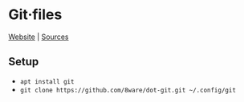 
Git·files
=========

[Website] | [Sources]

[Website]: https://git-scm.com/
[Sources]: https://git.kernel.org/pub/scm/git/git.git


Setup
-----

* `apt install git`
* `git clone https://github.com/8ware/dot-git.git ~/.config/git`

